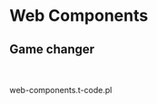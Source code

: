 # Web Components
## Game changer

<br/>
<br/>
<a href="https://github.com/tpluscode/web-components-workshop/"><i class="fa fa-github"></i></a>
web-components.t-code.pl
